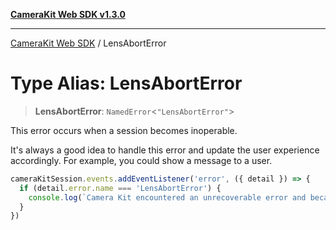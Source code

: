 [**CameraKit Web SDK v1.3.0**](../README.md)

***

[CameraKit Web SDK](../globals.md) / LensAbortError

# Type Alias: LensAbortError

> **LensAbortError**: `NamedError`\<`"LensAbortError"`\>

This error occurs when a session becomes inoperable.

It's always a good idea to handle this error and update the user experience accordingly.
For example, you could show a message to a user.

```ts
cameraKitSession.events.addEventListener('error', ({ detail }) => {
  if (detail.error.name === 'LensAbortError') {
    console.log(`Camera Kit encountered an unrecoverable error and became inoperable. Please refresh the page.`)
  }
})
```
